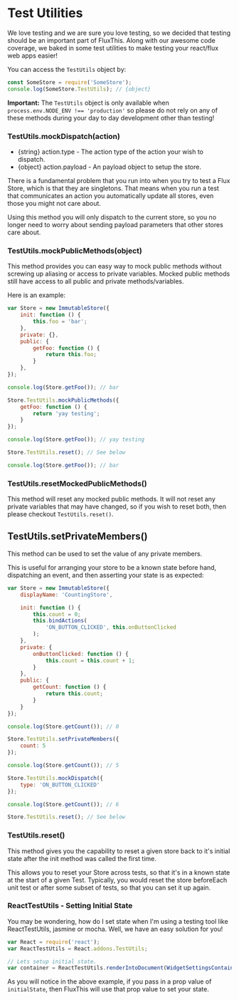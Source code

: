 # Test Utilities

We love testing and we are sure you love testing, so we
decided that testing should be an important part of FluxThis.
Along with our awesome code coverage, we baked in some test utilities
to make testing your react/flux web apps easier!

You can access the `TestUtils` object by:

```javascript
const SomeStore = require('SomeStore');
console.log(SomeStore.TestUtils); // {object}
```

**Important:**
The `TestUtils` object is only available when
`process.env.NODE_ENV !== 'production'` so please do not rely on any
of these methods during your day to day development
other than testing!

### TestUtils.mockDispatch(action)

* {string} action.type - The action type of the action your wish to dispatch.
* {object} action.payload - An payload object to setup the store.

There is a fundamental problem that you run into when you try to
test a Flux Store, which is that they are singletons. That means
when you run a test that communicates an action you automatically
update all stores, even those you might not care about.

Using this method you will only dispatch to the current store, so
you no longer need to worry about sending payload parameters that
other stores care about.

### TestUtils.mockPublicMethods(object)

This method provides you can easy way to mock public methods without screwing
up aliasing or access to private variables. Mocked public methods still
have access to all public and private methods/variables.

Here is an example:

```javascript
var Store = new ImmutableStore({
    init: function () {
        this.foo = 'bar';
    },
    private: {},
    public: {
        getFoo: function () {
            return this.foo;
        }
    },
});

console.log(Store.getFoo()); // bar

Store.TestUtils.mockPublicMethods({
    getFoo: function () {
        return 'yay testing';
    }
});

console.log(Store.getFoo()); // yay testing

Store.TestUtils.reset(); // See below

console.log(Store.getFoo()); // bar
```

### TestUtils.resetMockedPublicMethods()

This method will reset any mocked public methods. It will not reset
any private variables that may have changed, so if you wish to reset
both, then please checkout `TestUtils.reset()`.

## TestUtils.setPrivateMembers()

This method can be used to set the value of any private members.

This is useful for arranging your store to be a known state before hand,
dispatching an event, and then asserting your state is as expected:

```javascript
var Store = new ImmutableStore({
    displayName: 'CountingStore',

    init: function () {
        this.count = 0;
        this.bindActions(
            'ON_BUTTON_CLICKED', this.onButtonClicked
        );
    },
    private: {
        onButtonClicked: function () {
            this.count = this.count + 1;
        }
    },
    public: {
        getCount: function () {
            return this.count;
        }
    }
});

console.log(Store.getCount()); // 0

Store.TestUtils.setPrivateMembers({
    count: 5
});

console.log(Store.getCount()); // 5

Store.TestUtils.mockDispatch({
    type: 'ON_BUTTON_CLICKED'
});

console.log(Store.getCount()); // 6

Store.TestUtils.reset(); // See below
```

### TestUtils.reset()

This method gives you the capability to reset a given store back to
it's initial state after the init method was called the first time.

This allows you to reset your Store across tests, so that it's in
a known state at the start of a given Test. Typically, you would
reset the store beforeEach unit test or after some subset of tests,
so that you can set it up again.

### ReactTestUtils - Setting Initial State

You may be wondering, how do I set state when I'm using a testing tool
like ReactTestUtils, jasmine or mocha. Well, we have an easy solution for you!

```js
var React = require('react');
var ReactTestUtils = React.addons.TestUtils;

// Lets setup initial state.
var container = ReactTestUtils.renderIntoDocument(WidgetSettingsContainer({initialState: object}));
```

As you will notice in the above example, if you pass in a prop value of
`initialState`, then FluxThis will use that prop value to set your state.
